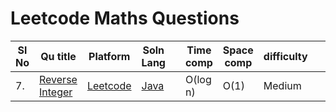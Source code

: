 
# Leetcode Maths Questions

| Sl No | Qu title | Platform                            | Soln Lang |  | Time comp | Space comp | difficulty |  | approach |
| --     | ---     |   ------                            | ---       |-- | ---       | ---        | ----       | -- | ---------|
|  7.    | [Reverse Integer](https://leetcode.com/problems/reverse-integer/)       | [Leetcode](https://github.com/Rikhldr0267/Code-Insight/blob/main/Leetcode/leetcodeQuestions.md) | [Java](https://github.com/Rikhldr0267/Code-Insight/blob/main/Leetcode/Maths/java/Reverse%20Integer.java)       |  | O(log n)       | O(1)        | Medium       |  |     |




